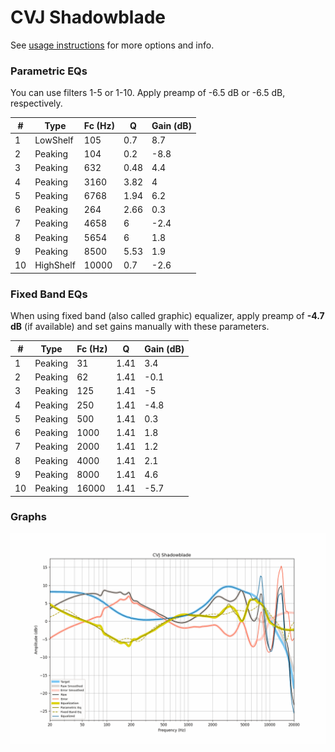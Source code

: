 # CVJ Shadowblade
See [usage instructions](https://github.com/jaakkopasanen/AutoEq#usage) for more options and info.

### Parametric EQs
You can use filters 1-5 or 1-10. Apply preamp of -6.5 dB or -6.5 dB, respectively.

|   # | Type      |   Fc (Hz) |    Q |   Gain (dB) |
|-----|-----------|-----------|------|-------------|
|   1 | LowShelf  |       105 | 0.7  |         8.7 |
|   2 | Peaking   |       104 | 0.2  |        -8.8 |
|   3 | Peaking   |       632 | 0.48 |         4.4 |
|   4 | Peaking   |      3160 | 3.82 |         4   |
|   5 | Peaking   |      6768 | 1.94 |         6.2 |
|   6 | Peaking   |       264 | 2.66 |         0.3 |
|   7 | Peaking   |      4658 | 6    |        -2.4 |
|   8 | Peaking   |      5654 | 6    |         1.8 |
|   9 | Peaking   |      8500 | 5.53 |         1.9 |
|  10 | HighShelf |     10000 | 0.7  |        -2.6 |

### Fixed Band EQs
When using fixed band (also called graphic) equalizer, apply preamp of **-4.7 dB** (if available) and set gains manually with these parameters.

|   # | Type    |   Fc (Hz) |    Q |   Gain (dB) |
|-----|---------|-----------|------|-------------|
|   1 | Peaking |        31 | 1.41 |         3.4 |
|   2 | Peaking |        62 | 1.41 |        -0.1 |
|   3 | Peaking |       125 | 1.41 |        -5   |
|   4 | Peaking |       250 | 1.41 |        -4.8 |
|   5 | Peaking |       500 | 1.41 |         0.3 |
|   6 | Peaking |      1000 | 1.41 |         1.8 |
|   7 | Peaking |      2000 | 1.41 |         1.2 |
|   8 | Peaking |      4000 | 1.41 |         2.1 |
|   9 | Peaking |      8000 | 1.41 |         4.6 |
|  10 | Peaking |     16000 | 1.41 |        -5.7 |

### Graphs
![](./CVJ%20Shadowblade.png)
